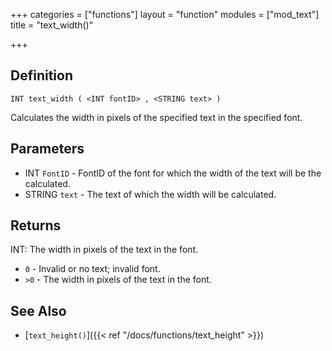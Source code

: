 +++
categories = ["functions"]
layout = "function"
modules = ["mod_text"]
title = "text_width()"

+++

## Definition

    INT text_width ( <INT fontID> , <STRING text> )

Calculates the width in pixels of the specified text in the specified font.

## Parameters

- INT `FontID` - FontID of the font for which the width of the text will be the calculated.
- STRING `text` - The text of which the width will be calculated.

## Returns

INT: The width in pixels of the text in the font.

- `0` - Invalid or no text; invalid font.
- `>0` - The width in pixels of the text in the font.

## See Also

- [`text_height()`]({{< ref "/docs/functions/text_height" >}})
